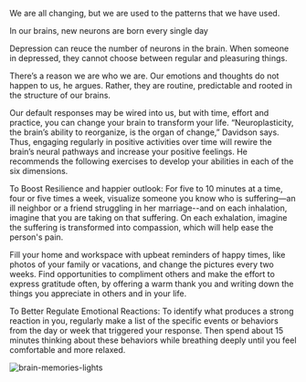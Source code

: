 We are all changing, but we are used to the patterns that we have used.

In our brains, new neurons are born every single day

Depression can reuce the number of neurons in the brain. When someone in depressed, they cannot choose between regular and pleasuring things.


 There’s a reason we are who we are. Our emotions and thoughts do not happen to us, he argues. Rather, they are routine, predictable and rooted in the structure of our brains.


 Our default responses may be wired into us, but with time, effort and practice, you can change your brain to transform your life. “Neuroplasticity, the brain’s ability to reorganize, is the organ of change,” Davidson says. Thus, engaging regularly in positive activities over time will rewire the brain’s neural pathways and increase your positive feelings. He recommends the following exercises to develop your abilities in each of the six dimensions.

 To Boost Resilience and happier outlook: For five to 10 minutes at a time, four or five times a week, visualize someone you know who is suffering—an ill neighbor or a friend struggling in her marriage--and on each inhalation, imagine that you are taking on that suffering. On each exhalation, imagine the suffering is transformed into compassion, which will help ease the person's pain.

Fill your home and workspace with upbeat reminders of happy times, like photos of your family or vacations, and change the pictures every two weeks. Find opportunities to compliment others and make the effort to express gratitude often, by offering a warm thank you and writing down the things you appreciate in others and in your life.


To Better Regulate Emotional Reactions: To identify what produces a strong reaction in you, regularly make a list of the specific events or behaviors from the day or week that triggered your response. Then spend about 15 minutes thinking about these behaviors while breathing deeply until you feel comfortable and more relaxed.

![brain-memories-lights](https://user-images.githubusercontent.com/116266413/205444735-0b269a43-ee60-4f82-80bd-08f14dd9e184.JPG)
